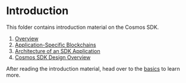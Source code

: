 <!--
order: false
parent:
  order: 1
-->

# Introduction

This folder contains introduction material on the Cosmos SDK.

1. [Overview](./overview.md)
2. [Application-Specific Blockchains](./why-app-specific.md)
3. [Architecture of an SDK Application](./sdk-app-architecture.md)
4. [Cosmos SDK Design Overview](./sdk-design.md)

After reading the introduction material, head over to the
[basics](../basics/README.md) to learn more.
